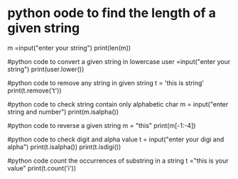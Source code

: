 # python oode to find the length of a given string
  m =input("enter your string")
  print(len(m))
  
#python code to convert a given string in lowercase
 user =input("enter your string")
 print(user.lower())

 #python code to remove any string in given string
 t  = 'this is string'
 print(t.remove('t'))

#python code to check string contain only alphabetic char
m = input("enter string and number")
print(m.isalpha())

#python code to reverse a given string
m = "this"
print(m[-1:-4])

#python code to check digit and alpha value
t = input("enter your digi and alpha")
print(t.isalpha())
print(t.isdigi())

#python code count the occurrences of substring in a string
t ="this is your value"
print(t.count('i'))
